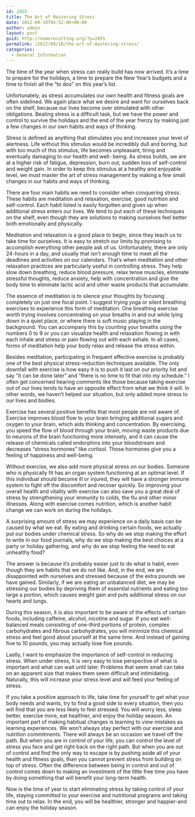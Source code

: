 ```yaml
---
id: 2455
title: The Art of Mastering Stress
date: 2012-09-10T04:52:00+00:00
author: admin
layout: post
guid: http://nomorecutting.org/?p=2455
permalink: /2012/09/10/the-art-of-mastering-stress/
categories:
  - General Information
---
```

The time of the year when stress can really build has now arrived. It&#8217;s a time to prepare for the holidays, a time to prepare the New Year&#8217;s budgets and a time to finish all the &#8220;to dos&#8221; on this year&#8217;s list.

Unfortunately, as stress accumulates our own health and fitness goals are often sidelined. We again place what we desire and want for ourselves back on the shelf, because our lives become over stimulated with other obligations. Beating stress is a difficult task, but we have the power and control to survive the holidays and the end of the year frenzy by making just a few changes in our own habits and ways of thinking.

Stress is defined as anything that stimulates you and increases your level of alertness. Life without this stimulus would be incredibly dull and boring, but with too much of this stimulus, life becomes unpleasant, tiring and eventually damaging to our health and well- being. As stress builds, we are at a higher risk of fatigue, depression, burn out, sudden loss of self-control and weight gain. In order to keep this stimulus at a healthy and enjoyable level, we must master the art of stress management by making a few small changes in our habits and ways of thinking.

There are four main habits we need to consider when conquering stress. These habits are meditation and relaxation, exercise, good nutrition and self-control. Each habit listed is easily forgotten and given up when additional stress enters our lives. We tend to put each of these techniques on the shelf, even though they are solutions to making ourselves feel better both emotionally and physically.

Meditation and relaxation is a good place to begin, since they teach us to take time for ourselves. It is easy to stretch our limits by promising to accomplish everything other people ask of us. Unfortunately, there are only 24-hours in a day, and usually that isn&#8217;t enough time to meet all the deadlines and activities on our calendars. That&#8217;s when meditation and other relaxation practices are particularly useful in controlling stress. They help slow down breathing, reduce blood pressure, relax tense muscles, eliminate stressful thoughts, reduce anxiety, help with concentration and give the body time to eliminate lactic acid and other waste products that accumulate.

The essence of meditation is to silence your thoughts by focusing completely on just one focal point. I suggest trying yoga or silent breathing exercises to experience this form of meditation. One breathing exercise worth trying involves concentrating on your breaths in and out while lying down in a quiet place, or where there is soft music playing in the background. You can accompany this by counting your breaths using the numbers 0 to 9 or you can visualize health and relaxation flowing in with each inhale and stress or pain flowing out with each exhale. In all cases, forms of meditation help your body relax and release the stress within.

Besides meditation, participating in frequent effective exercise is probably one of the best physical stress-reduction techniques available. The only downfall with exercise is how easy it is to push it last on our priority list and say &#8220;it can be done later&#8221; and &#8220;there is no time to fit that into my schedule.&#8221; I often get concerned hearing comments like those because taking exercise out of our lives tends to have an opposite effect from what we think it will. In other words, we haven&#8217;t helped our situation, but only added more stress to our lives and bodies.

Exercise has several positive benefits that most people are not aware of. Exercise improves blood flow to your brain bringing additional sugars and oxygen to your brain, which aids thinking and concentration. By exercising, you speed the flow of blood through your brain, moving waste products due to neurons of the brain functioning more intensely, and it can cause the release of chemicals called endorphins into your bloodstream and decreases &#8220;stress hormones&#8221; like cortisol. Those hormones give you a feeling of happiness and well-being.

Without exercise, we also add more physical stress on our bodies. Someone who is physically fit has an organ system functioning at an optimal level. If this individual should become ill or injured, they will have a stronger immune system to fight off the discomfort and recover quickly. So improving your overall health and vitality with exercise can also save you a great deal of stress by strengthening your immunity to colds, the flu and other minor illnesses. Along with exercise comes nutrition, which is another habit change we can work on during the holidays.

A surprising amount of stress we may experience on a daily basis can be caused by what we eat. By eating and drinking certain foods, we actually put our bodies under chemical stress. So why do we stop making the effort to write in our food journals, why do we stop making the best choices at a party or holiday gathering, and why do we stop feeling the need to eat unhealthy food?

The answer is because it&#8217;s probably easier just to do what is habit, even though they are habits that we do not like. And, in the end, we are disappointed with ourselves and stressed because of the extra pounds we have gained. Similarly, if we are eating an unbalanced diet, we may be stressing our bodies by depriving them of essential nutrients and eating too large a portion, which causes weight gain and puts additional stress on our hearts and lungs.

During this season, it is also important to be aware of the effects of certain foods, including caffeine, alcohol, nicotine and sugar. If you eat well-balanced meals consisting of one-third portions of protein, complex carbohydrates and fibrous carbohydrates, you will minimize this chemical stress and feel good about yourself at the same time. And instead of gaining five to 10 pounds, you may actually lose five pounds.

Lastly, I want to emphasize the importance of self-control in reducing stress. When under stress, it is very easy to lose perspective of what is important and what can wait until later. Problems that seem small can take on an apparent size that makes them seem difficult and intimidating. Naturally, this will increase your stress level and will feed your feeling of stress.

If you take a positive approach to life, take time for yourself to get what your body needs and wants, try to find a good side to every situation, then you will find that you are less likely to feel stressed. You will worry less, sleep better, exercise more, eat healthier, and enjoy the holiday season. An important part of making habitual changes is learning to view mistakes as learning experiences. We won&#8217;t always stay perfect with our exercise and nutrition commitments. There will always be an occasion we travel off the path. But when you are in control of your life, you can control the level of stress you face and get right back on the right path. But when you are out of control and find the only way to escape is by pushing aside all of your health and fitness goals, than you cannot prevent stress from building on top of stress. Often the difference between being in control and out of control comes down to making an investment of the little free time you have by doing something that will benefit your long-term health.

Now is the time of year to start eliminating stress by taking control of your life, staying committed to your exercise and nutritional programs and taking time out to relax. In the end, you will be healthier, stronger and happier-and can enjoy the holiday season.